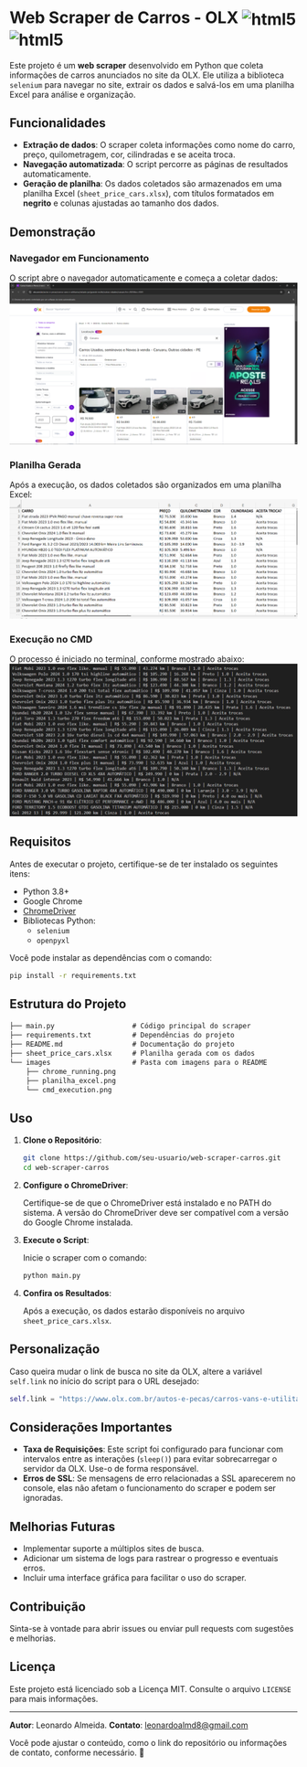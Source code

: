 # Web Scraper de Carros - OLX     <img align="center" alt="html5" src="https://img.shields.io/badge/Python-14354C?style=for-the-badge&logo=python&logoColor=white"/>   <img align="center" alt="html5" src="https://img.shields.io/badge/-selenium-%43B02A?style=for-the-badge&logo=selenium&logoColor=white"/>

Este projeto é um **web scraper** desenvolvido em Python que coleta informações de carros anunciados no site da OLX. Ele utiliza a biblioteca `selenium` para navegar no site, extrair os dados e salvá-los em uma planilha Excel para análise e organização.

## Funcionalidades

- **Extração de dados**: O scraper coleta informações como nome do carro, preço, quilometragem, cor, cilindradas e se aceita troca.
- **Navegação automatizada**: O script percorre as páginas de resultados automaticamente.
- **Geração de planilha**: Os dados coletados são armazenados em uma planilha Excel (`sheet_price_cars.xlsx`), com títulos formatados em **negrito** e colunas ajustadas ao tamanho dos dados.

## Demonstração

### Navegador em Funcionamento
O script abre o navegador automaticamente e começa a coletar dados:
![Chrome em Funcionamento](images/chrome_running.png)

### Planilha Gerada
Após a execução, os dados coletados são organizados em uma planilha Excel:
![Planilha Gerada](images/planilha_excel.png)

### Execução no CMD
O processo é iniciado no terminal, conforme mostrado abaixo:
![Execução no CMD](images/cmd_execution.png)

## Requisitos

Antes de executar o projeto, certifique-se de ter instalado os seguintes itens:

- Python 3.8+
- Google Chrome
- [ChromeDriver](https://chromedriver.chromium.org/)
- Bibliotecas Python:
  - `selenium`
  - `openpyxl`

Você pode instalar as dependências com o comando:

```bash
pip install -r requirements.txt
```

## Estrutura do Projeto

```plaintext
├── main.py                   # Código principal do scraper
├── requirements.txt          # Dependências do projeto
├── README.md                 # Documentação do projeto
├── sheet_price_cars.xlsx     # Planilha gerada com os dados
└── images                    # Pasta com imagens para o README
    ├── chrome_running.png
    ├── planilha_excel.png
    └── cmd_execution.png
```

## Uso

1. **Clone o Repositório**:

   ```bash
   git clone https://github.com/seu-usuario/web-scraper-carros.git
   cd web-scraper-carros
   ```

2. **Configure o ChromeDriver**:

   Certifique-se de que o ChromeDriver está instalado e no PATH do sistema. A versão do ChromeDriver deve ser compatível com a versão do Google Chrome instalada.

3. **Execute o Script**:

   Inicie o scraper com o comando:

   ```bash
   python main.py
   ```

4. **Confira os Resultados**:

   Após a execução, os dados estarão disponíveis no arquivo `sheet_price_cars.xlsx`.

## Personalização

Caso queira mudar o link de busca no site da OLX, altere a variável `self.link` no início do script para o URL desejado:

```python
self.link = "https://www.olx.com.br/autos-e-pecas/carros-vans-e-utilitarios/estado-pe/grande-recife/outras-cidades/caruaru?re=2025&rs=2023"
```

## Considerações Importantes

- **Taxa de Requisições**: Este script foi configurado para funcionar com intervalos entre as interações (`sleep()`) para evitar sobrecarregar o servidor da OLX. Use-o de forma responsável.
- **Erros de SSL**: Se mensagens de erro relacionadas a SSL aparecerem no console, elas não afetam o funcionamento do scraper e podem ser ignoradas.

## Melhorias Futuras

- Implementar suporte a múltiplos sites de busca.
- Adicionar um sistema de logs para rastrear o progresso e eventuais erros.
- Incluir uma interface gráfica para facilitar o uso do scraper.

## Contribuição

Sinta-se à vontade para abrir issues ou enviar pull requests com sugestões e melhorias.

## Licença

Este projeto está licenciado sob a Licença MIT. Consulte o arquivo `LICENSE` para mais informações.

---

**Autor**: Leonardo Almeida.
**Contato**: [leonardoalmd8@gmail.com](mailto:leonardoalmd8@gmail.com)

Você pode ajustar o conteúdo, como o link do repositório ou informações de contato, conforme necessário. 🚀